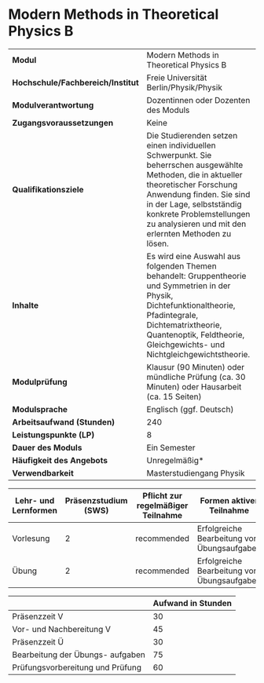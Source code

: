 # Modern Methods in Theoretical Physics B
|                                    |   |
|------------------------------------|---|
|**Modul**                           | Modern Methods in Theoretical Physics B |
|**Hochschule/Fachbereich/Institut** | Freie Universität Berlin/Physik/Physik |
|**Modulverantwortung**              | Dozentinnen oder Dozenten des Moduls |
|**Zugangsvoraussetzungen**          | Keine |
|**Qualifikationsziele**             | Die Studierenden setzen einen individuellen Schwerpunkt. Sie beherrschen ausgewählte Methoden, die in aktueller theoretischer Forschung Anwendung finden. Sie sind in der Lage, selbstständig konkrete Problemstellungen zu analysieren und mit den erlernten Methoden zu lösen. |
|**Inhalte**                         | Es wird eine Auswahl aus folgenden Themen behandelt: Gruppentheorie und Symmetrien in der Physik, Dichtefunktionaltheorie, Pfadintegrale, Dichtematrixtheorie, Quantenoptik, Feldtheorie, Gleichgewichts- und Nichtgleichgewichtstheorie. |
|**Modulprüfung**                    | Klausur (90 Minuten) oder mündliche Prüfung (ca. 30 Minuten) oder Hausarbeit (ca. 15 Seiten) |
|**Modulsprache**                    | Englisch (ggf. Deutsch) |
|**Arbeitsaufwand (Stunden)**        | 240 |
|**Leistungspunkte (LP)**            | 8 |
|**Dauer des Moduls**                | Ein Semester |
|**Häufigkeit des Angebots**         | Unregelmäßig* |
|**Verwendbarkeit**                  | Masterstudiengang Physik |

| Lehr- und Lernformen | Präsenzstudium <br> (SWS) | Pflicht zur regelmäßiger Teilnahme | Formen aktiver Teilnahme |
| ---------------------|---------------------------|------------------------------------|------------------------- |
| Vorlesung            | 2                         | recommended                        | Erfolgreiche Bearbeitung von Übungsaufgaben |
| Übung                | 2                         | recommended                        | Erfolgreiche Bearbeitung von Übungsaufgaben |

|   | Aufwand in Stunden |
| - |--------------------|
| Präsenzzeit V                            | 30    |
| Vor- und Nachbereitung V                 | 45    |
| Präsenzzeit Ü                            | 30    |
| Bearbeitung der Übungs- aufgaben         | 75    |
| Prüfungsvorbereitung und Prüfung         | 60    |

